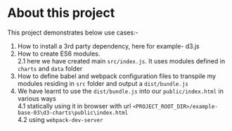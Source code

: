 # About this project

This project demonstrates below use cases:-
1. How to install a 3rd party dependency, here for example- d3.js
2. How to create ES6 modules.   
  2.1 here we have created main `src/index.js`. It uses modules defined in `charts` and `data` folder
3. How to define babel and webpack configuration files to transpile my modules residing in `src` folder and output a `dist/bundle.js`
4. We have learnt to use the `dist/bundle.js` into our `public/index.html` in various ways  
  4.1 statically using it in browser with url `<PROJECT_ROOT_DIR>/example-base-03\d3-charts\public\index.html`  
  4.2 using `webpack-dev-server`